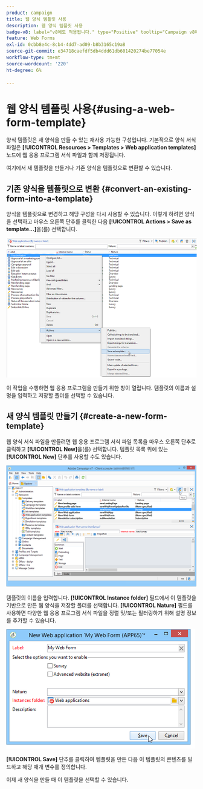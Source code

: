 ```yaml
---
product: campaign
title: 웹 양식 템플릿 사용
description: 웹 양식 템플릿 사용
badge-v8: label="v8에도 적용됩니다." type="Positive" tooltip="Campaign v8에도 적용됩니다."
feature: Web Forms
exl-id: 0cbb8e4c-8cb4-4dd7-ad09-b8b3165c19a8
source-git-commit: e34718caefdf5db4ddd61db601420274be77054e
workflow-type: tm+mt
source-wordcount: '220'
ht-degree: 6%

---
```


# 웹 양식 템플릿 사용{#using-a-web-form-template}



양식 템플릿은 새 양식을 만들 수 있는 재사용 가능한 구성입니다. 기본적으로 양식 서식 파일은 **[!UICONTROL Resources > Templates > Web application templates]** 노드에 웹 응용 프로그램 서식 파일과 함께 저장됩니다.

여기에서 새 템플릿을 만들거나 기존 양식을 템플릿으로 변환할 수 있습니다.

## 기존 양식을 템플릿으로 변환 {#convert-an-existing-form-into-a-template}

양식을 템플릿으로 변경하고 해당 구성을 다시 사용할 수 있습니다. 이렇게 하려면 양식을 선택하고 마우스 오른쪽 단추를 클릭한 다음 **[!UICONTROL Actions > Save as template...]**&#x200B;을(를) 선택합니다.

![](assets/s_ncs_admin_survey_saveastemplate.png)

이 작업을 수행하면 웹 응용 프로그램을 만들기 위한 창이 열립니다. 템플릿의 이름과 설명을 입력하고 저장할 폴더를 선택할 수 있습니다.

## 새 양식 템플릿 만들기 {#create-a-new-form-template}

웹 양식 서식 파일을 만들려면 웹 응용 프로그램 서식 파일 목록을 마우스 오른쪽 단추로 클릭하고 **[!UICONTROL New]**&#x200B;을(를) 선택합니다. 템플릿 목록 위에 있는 **[!UICONTROL New]** 단추를 사용할 수도 있습니다.

![](assets/s_ncs_admin_survey_createtemplate.png)

템플릿의 이름을 입력합니다. **[!UICONTROL Instance folder]** 필드에서 이 템플릿을 기반으로 만든 웹 양식을 저장할 폴더를 선택합니다. **[!UICONTROL Nature]** 필드를 사용하면 다양한 웹 응용 프로그램 서식 파일을 정렬 및/또는 필터링하기 위해 설명 정보를 추가할 수 있습니다.

![](assets/s_ncs_admin_survey_createtemplate_details.png)

**[!UICONTROL Save]** 단추를 클릭하여 템플릿을 만든 다음 이 템플릿의 콘텐츠를 빌드하고 해당 매개 변수를 정의합니다.

이제 새 양식을 만들 때 이 템플릿을 선택할 수 있습니다.
